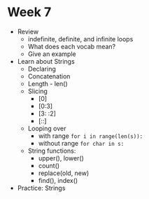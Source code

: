 # Week 7

- Review
  - indefinite, definite, and infinite loops
  - What does each vocab mean?
  - Give an example
- Learn about Strings
  - Declaring
  - Concatenation
  - Length - len()
  - Slicing
    - \[0]
    - \[0:3]
    - \[3: :2]
    - \[::]
  - Looping over
    - with range
      ```for i in range(len(s)):```
    - without range
      ```for char in s:```
  - String functions:
    - upper(), lower()
    - count()
    - replace(old, new)
    - find(), index()
- Practice: Strings
